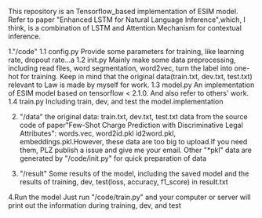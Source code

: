 This repository is an Tensorflow_based implementation of ESIM model. Refer to paper "Enhanced LSTM for Natural Language Inference",which, I think, is a combination of LSTM and Attention Mechanism for contextual inference.

1."/code"
1.1 config.py
Provide some parameters for training, like learning rate, dropout rate...a
1.2 init.py
Mainly make some data preprocessing, including read files, word segmentation, word2vec, turn the label into one-hot for training. Keep in mind that
the original data(train.txt, dev.txt, test.txt) relevant to Law is made by myself for work.
1.3 model.py
An implementation of ESIM model based on tensorflow < 2.1.0. And also refer to others' work.
1.4 train.py
Including train, dev, and test the model.implementation

2. "/data"
the original data: train.txt, dev.txt, test.txt
data from the source code of paper"Few-Shot Charge Prediction with Discriminative Legal Attributes": words.vec, word2id.pkl
id2word.pkl, embeddings.pkl.However, these data are too big to upload.If you need them, PLZ publish a issue and give me your email.
Other "*pkl" data are generated by "/code/init.py" for quick preparation of data

3. "/result"
Some results of the model, including the saved model and the results of training, dev, test(loss, accuracy, f1_score) in result.txt

4.Run the model
Just run "/code/train.py" and your computer or server will print out the information during training, dev, and test
